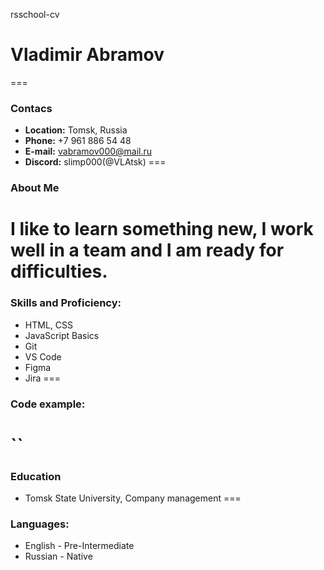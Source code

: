 rsschool-cv
# **Vladimir Abramov**
<!-- ![Что то пошло не так] (https://ibb.co/Xz3dn5z) -->
===
### **Contacs**
* **Location:** Tomsk, Russia
* **Phone:** +7 961 886 54 48
* **E-mail:** vabramov000@mail.ru
* **Discord:** slimp000(@VLAtsk)
===
### **About Me**
I like to learn something new, I work well in a team and I am ready for difficulties.
===
### **Skills and Proficiency:**
* HTML, CSS
* JavaScript Basics
* Git
* VS Code
* Figma
* Jira
===
### **Code example:**
``
===
### **Education**
* Tomsk State University, Сompany management 
===
### **Languages:**
* English - Pre-Intermediate
* Russian - Native